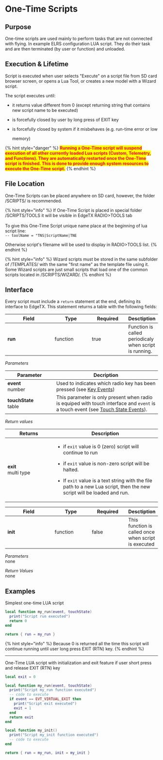 # One-Time Scripts

## Purpose

One-time scripts are used mainly to perform tasks that are not connected with flying. In example ELRS configuration LUA script. They do their task and are then terminated (by user or function) and unloaded.

## Execution & Lifetime

Script is executed when user selects "Execute" on a script file from SD card browser screen, or opens a Lua Tool, or creates a new model with a Wizard script.

The script executes until:

* it returns value different from 0 (except returning string that contains new script name to be executed)
* is forcefully closed by user by long press of EXIT key
*   is forcefully closed by system if it misbehaves (e.g. run-time error or low

    memory)

{% hint style="danger" %}
<mark style="color:red;">**Running a One-Time script will suspend execution of all other currently loaded Lua scripts (Custom, Telemetry, and Functions). They are automatically restarted once the One-Time script is finished. This is done to provide enough system resources to execute the One-Time script.**</mark>
{% endhint %}

## File Location

One-Time Scripts can be placed anywhere on SD card, however, the folder /SCRIPTS/ is recommended.

{% hint style="info" %}
If One-Time Script is placed in special folder /SCRIPTS/TOOLS it will be visible in EdgeTX RADIO>TOOLS tab\
\
To give this One-Time Script unique name place at the beginning of lua script line:\
`-- toolName = "TNS|ScriptName|TNE`

Otherwise script's filename will be used to display in RADIO>TOOLS list.
{% endhint %}

{% hint style="info" %}
Wizard scripts must be stored in the same subfolder of /TEMPLATES/ with the same "first name" as the template file using it. Some Wizard scripts are just small scripts that load one of the common scripts located in /SCRIPTS/WIZARD/.
{% endhint %}

## **Interface**

Every script must include a `return` statement at the end, defining its interface to EdgeTX. This statement returns a table with the following fields:

<table><thead><tr><th width="142.33333333333331">Field</th><th width="108">Type</th><th width="105" data-type="checkbox">Required</th><th>Desctiption</th></tr></thead><tbody><tr><td><strong>run</strong></td><td>function</td><td>true</td><td>Function is called periodicaly when script is running.</td></tr></tbody></table>

_Parameters_

<table data-header-hidden><thead><tr><th width="145">Parameter</th><th>Decription</th></tr></thead><tbody><tr><td><strong>event</strong><br>number</td><td>Used to indicates which radio key has been pressed (see <a href="https://github.com/EdgeTX/lua-reference-guide/blob/main/overview/part_iii_-_opentx_lua_api_reference/constants/key_events.md">Key Events</a>)</td></tr><tr><td><strong>touchState</strong><br>table</td><td>This parameter is only present when radio is equiped with touch interface and <code>event</code> is a touch event (see <a href="https://github.com/EdgeTX/lua-reference-guide/blob/main/overview/part_iii_-_opentx_lua_api_reference/constants/touch-event-constants.md">Touch State Events</a>).</td></tr></tbody></table>

_Return values_

<table data-header-hidden><thead><tr><th width="140.33333333333331">Returns</th><th>Description</th></tr></thead><tbody><tr><td><strong>exit</strong><br>multi type</td><td><ul><li>if <code>exit</code> value is 0 (zero) script will continue to run</li></ul><ul><li>if <code>exit</code> value is non-zero script will be halted.</li></ul><ul><li>If <code>exit</code> value is a text string with the file path to a new Lua script, then the new script will be loaded and run.</li></ul></td></tr></tbody></table>

<table><thead><tr><th width="142.33333333333331">Field</th><th width="108">Type</th><th width="105" data-type="checkbox">Required</th><th>Desctiption</th></tr></thead><tbody><tr><td><strong>init</strong></td><td>function</td><td>false</td><td>This function is called once when script is executed</td></tr></tbody></table>

_Parameters_\
none

_Return Values_\
none

## Examples

Simplest one-time LUA script

```lua
local function my_run(event, touchState)
  print("Script run executed")
  return 0
end

return { run = my_run }
```

{% hint style="info" %}
Because 0 is returned all the time this script will continue running until user long press EXIT (RTN) key.
{% endhint %}

***

One-Time LUA script with initialization and exit feature if user short press and release EXIT (RTN) key

```lua
local exit = 0

local function my_run(event, touchState)
  print("Script my_run function executed")
  -- code to execute
  if event == EVT_VIRTUAL_EXIT then 
    print("Script exit executed")
    exit = 1
  end 
  return exit
end

local function my_init()
  print("Script my_init function executed")
  -- code to execute
end

return { run = my_run, init = my_init }
```
